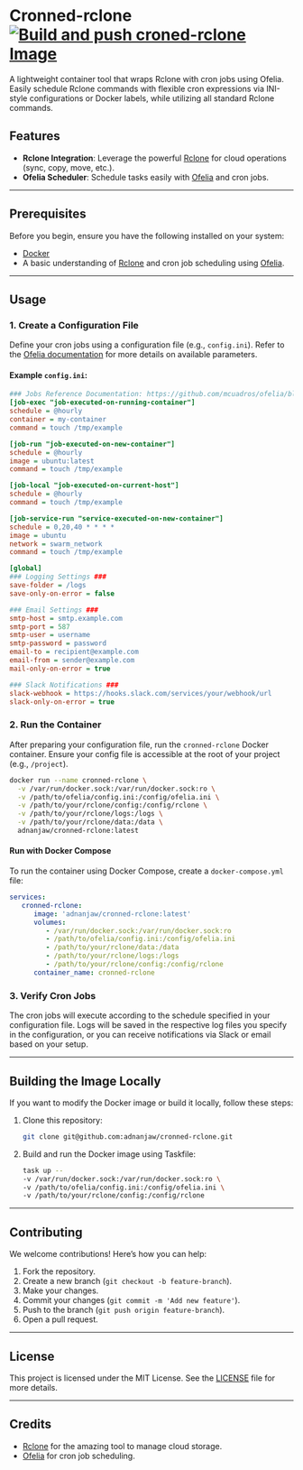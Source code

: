 # Cronned-rclone [![Build and push croned-rclone Image](https://github.com/adnanjaw/croned-rclone/actions/workflows/docker.yml/badge.svg)](https://github.com/adnanjaw/croned-rclone/actions/workflows/docker.yml)

A lightweight container tool that wraps Rclone with cron jobs using Ofelia. Easily schedule Rclone commands with flexible cron expressions via INI-style configurations or Docker labels, while utilizing all standard Rclone commands.

## Features

- **Rclone Integration**: Leverage the powerful [Rclone](https://rclone.org/) for cloud operations (sync, copy, move, etc.).
- **Ofelia Scheduler**: Schedule tasks easily with [Ofelia](https://github.com/mcuadros/ofelia) and cron jobs.

---

## Prerequisites

Before you begin, ensure you have the following installed on your system:

- [Docker](https://docs.docker.com/get-docker/)
- A basic understanding of [Rclone](https://rclone.org/) and cron job scheduling using [Ofelia](https://github.com/mcuadros/ofelia).

---

## Usage

### 1. Create a Configuration File

Define your cron jobs using a configuration file (e.g., `config.ini`). Refer to the [Ofelia documentation](https://github.com/mcuadros/ofelia) for more details on available parameters.

#### Example `config.ini`:

```ini
### Jobs Reference Documentation: https://github.com/mcuadros/ofelia/blob/master/docs/jobs.md ###
[job-exec "job-executed-on-running-container"]
schedule = @hourly
container = my-container
command = touch /tmp/example

[job-run "job-executed-on-new-container"]
schedule = @hourly
image = ubuntu:latest
command = touch /tmp/example

[job-local "job-executed-on-current-host"]
schedule = @hourly
command = touch /tmp/example

[job-service-run "service-executed-on-new-container"]
schedule = 0,20,40 * * * *
image = ubuntu
network = swarm_network
command = touch /tmp/example

[global]
### Logging Settings ###
save-folder = /logs
save-only-on-error = false

### Email Settings ###
smtp-host = smtp.example.com
smtp-port = 587
smtp-user = username
smtp-password = password
email-to = recipient@example.com
email-from = sender@example.com
mail-only-on-error = true

### Slack Notifications ###
slack-webhook = https://hooks.slack.com/services/your/webhook/url
slack-only-on-error = true
```

### 2. Run the Container

After preparing your configuration file, run the `cronned-rclone` Docker container. Ensure your config file is accessible at the root of your project (e.g., `/project`).

```bash
docker run --name cronned-rclone \
  -v /var/run/docker.sock:/var/run/docker.sock:ro \
  -v /path/to/ofelia/config.ini:/config/ofelia.ini \
  -v /path/to/your/rclone/config:/config/rclone \
  -v /path/to/your/rclone/logs:/logs \
  -v /path/to/your/rclone/data:/data \
  adnanjaw/cronned-rclone:latest
```

#### Run with Docker Compose

To run the container using Docker Compose, create a `docker-compose.yml` file:

```yaml
services:
   cronned-rclone:
      image: 'adnanjaw/cronned-rclone:latest'
      volumes:
         - /var/run/docker.sock:/var/run/docker.sock:ro
         - /path/to/ofelia/config.ini:/config/ofelia.ini
         - /path/to/your/rclone/data:/data
         - /path/to/your/rclone/logs:/logs
         - /path/to/your/rclone/config:/config/rclone
      container_name: cronned-rclone
```

### 3. Verify Cron Jobs

The cron jobs will execute according to the schedule specified in your configuration file. Logs will be saved in the respective log files you specify in the configuration, or you can receive notifications via Slack or email based on your setup.

---

## Building the Image Locally

If you want to modify the Docker image or build it locally, follow these steps:

1. Clone this repository:
   ```bash
   git clone git@github.com:adnanjaw/cronned-rclone.git
   ```

2. Build and run the Docker image using Taskfile:
   ```bash
   task up -- 
   -v /var/run/docker.sock:/var/run/docker.sock:ro \
   -v /path/to/ofelia/config.ini:/config/ofelia.ini \
   -v /path/to/your/rclone/config:/config/rclone
   ```

---

## Contributing

We welcome contributions! Here’s how you can help:

1. Fork the repository.
2. Create a new branch (`git checkout -b feature-branch`).
3. Make your changes.
4. Commit your changes (`git commit -m 'Add new feature'`).
5. Push to the branch (`git push origin feature-branch`).
6. Open a pull request.

---

## License

This project is licensed under the MIT License. See the [LICENSE](LICENSE) file for more details.

---

## Credits

- [Rclone](https://rclone.org/) for the amazing tool to manage cloud storage.
- [Ofelia](https://github.com/mcuadros/ofelia) for cron job scheduling.